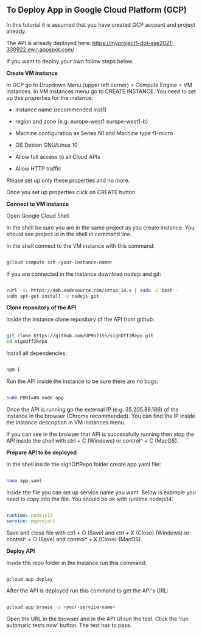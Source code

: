 ## To Deploy App in Google Cloud Platform (GCP)

In this tutorial it is assumed that you have created GCP account and project already.

The API is already deployed here: https://myproject1-dot-sse2021-330922.ew.r.appspot.com/

If you want to deploy your own follow steps below.

**Create VM instance**

In GCP go to Dropdown Menu (upper left corner) > Compute Engine > VM instances.
In VM instances menu go to CREATE INSTANCE.
You need to set up this properties for the instance: 

- instance name (recommended inst1)

- region and zone (e.g. europe-west1 europe-west1-b)

- Machine configuration as Series N1 and Machine type f1-micro

- OS Debian GNU/Linux 10

- Allow full access to all Cloud APIs

- Allow HTTP traffic

Please set up only these properties and no more.

Once you set up properties click on CREATE button.

**Connect to VM instance**

Open Google Cloud Shell

In the shell be sure you are in the same project as you create instance. You should see project id in the shell in command line.

In the shell connect to the VM instance with this command:

```bash

gcloud compute ssh <your-instance-name>

```

If you are connected in the instance download nodejs and git: 

```bash

curl -sL https://deb.nodesource.com/setup_14.x | sudo -E bash -
sudo apt-get install -y nodejs git

```

**Clone repository of the API**

Inside the instance clone repository of the API from github:

```bash

git clone https://github.com/UP957155/signOff2Repo.git
cd signOff2Repo

```

Install all dependencies:

```bash

npm i

```

Run the API inside the instance to be sure there are no bugs:

```bash

sudo PORT=80 node app

```

Once the API is running go the external IP (e.g. 35.205.88.186) of the instance in the browser (Chrome recommended).
You can find the IP inside the instance description in VM instances menu.

If you can see in the browser that API is successfully running then stop the API inside the shell with ctrl + C (Windows) or control^ + C (MacOS).

**Prepare API to be deployed**

In the shell inside the signOffRepo folder create app.yaml file:

```bash

nano app.yaml

```

Inside the file you can set up service name you want. Below is example you need to copy into the file. You should be ok with runtime nodejs14:

```yaml

runtime: nodejs14
service: myproject

```

Save and close file with ctrl + O (Save) and ctrl + X (Close) (Windows) or control^ + O (Save) and control^ + X (Close) (MacOS).

**Deploy API**

Inside the repo folder in the instance run this command:

```bash

gcloud app deploy

```

After the API is deployed run this command to get the API's URL:

```bash

gcloud app browse -s <your-service-name>

```

Open the URL in the browser and in the API UI run the test. Click the 'run automatic tests now' button. The test has to pass.
